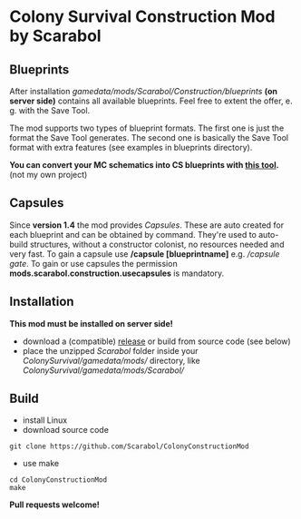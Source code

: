 # Colony Survival Construction Mod by Scarabol


## Blueprints

After installation *gamedata/mods/Scarabol/Construction/blueprints* **(on server side)** contains all available blueprints. Feel free to extent the offer, e. g. with the Save Tool.

The mod supports two types of blueprint formats. The first one is just the format the Save Tool generates. The second one is basically the Save Tool format with extra features (see examples in blueprints directory).

**You can convert your MC schematics into CS blueprints with [this tool](https://github.com/Log234/Schematic-Converter).** (not my own project)


## Capsules

Since **version 1.4** the mod provides *Capsules*. These are auto created for each blueprint and can be obtained by command. They're used to auto-build structures, without a constructor colonist, no resources needed and very fast. To gain a capsule use **/capsule [blueprintname]** e.g. */capsule gate*. To gain or use capsules the permission **mods.scarabol.construction.usecapsules** is mandatory.


## Installation

**This mod must be installed on server side!**

* download a (compatible) [release](https://github.com/Scarabol/ColonyConstructionMod/releases) or build from source code (see below)
* place the unzipped *Scarabol* folder inside your *ColonySurvival/gamedata/mods/* directory, like *ColonySurvival/gamedata/mods/Scarabol/*


## Build

* install Linux
* download source code
```Shell
git clone https://github.com/Scarabol/ColonyConstructionMod
```
* use make
```Shell
cd ColonyConstructionMod
make
```

**Pull requests welcome!**

